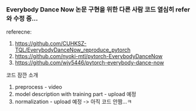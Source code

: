 ### Everybody Dance Now 논문 구현을 위한 다른 사람 코드 열심히 refer와 수정 중...

referecne:

1. https://github.com/CUHKSZ-TQL/EverybodyDanceNow_reproduce_pytorch
2. https://github.com/nyoki-mtl/pytorch-EverybodyDanceNow
3. https://github.com/wjy5446/pytorch-everybody-dance-now 

코드 잠깐 소개

1. preprocess - video 
2. model description with training part - upload 예정
3. normalization - upload 예정 -> 아직 코드 안짬...ㅋ
